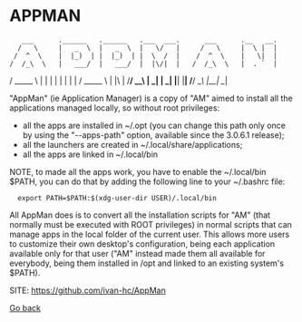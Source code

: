 # APPMAN

       ___      .______   .______   .___  ___.      ___      .__   __. 
      /   \     |   _  \  |   _  \  |   \/   |     /   \     |  \ |  | 
     /  ^  \    |  |_)  | |  |_)  | |  \  /  |    /  ^  \    |   \|  | 
    /  /_\  \   |   ___/  |   ___/  |  |\/|  |   /  /_\  \   |  . `  | 
   /  _____  \  |  |      |  |      |  |  |  |  /  _____  \  |  |\   | 
  /__/     \__\ | _|      | _|      |__|  |__| /__/     \__\ |__| \__| 

 "AppMan" (ie Application Manager) is a copy of "AM" aimed to install all the
 applications managed locally, so without root privileges:
 
 - all the apps are installed in ~/.opt (you can change this path only once by
   using the "--apps-path" option, available since the 3.0.6.1 release);
 - all the launchers are created in ~/.local/share/applications;
 - all the apps are linked in ~/.local/bin
 
 NOTE, to made all the apps work, you have to enable the ~/.local/bin $PATH,
 you can do that by adding the following line to your ~/.bashrc file:
 
      export PATH=$PATH:$(xdg-user-dir USER)/.local/bin
            
 All AppMan does is to convert all the installation scripts for "AM" (that 
 normally must be executed with ROOT privileges) in normal scripts that can 
 manage apps in the local folder of the current user.
 This allows more users to customize their own desktop's configuration, 
 being each application available only for that user ("AM" instead made them
 all available for everybody, being them installed in /opt and linked to an 
 existing system's $PATH).
 
 SITE: https://github.com/ivan-hc/AppMan

 [Go back](./)
